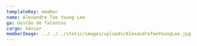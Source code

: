 ```yaml
---
templateKey: member
name: Alexandre Tae Young Lee
ga: Gestão de Talentos
cargo: Sênior
memberImage: ../../../static/images/uploads/AlexandreTaeYoungLee.jpg
---
```

